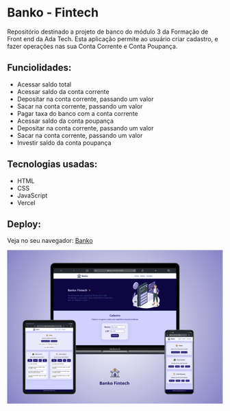 # Banko - Fintech
Repositório destinado a projeto de banco do módulo 3 da Formação de Front end da Ada Tech. Esta aplicação permite ao usuário criar cadastro, e fazer operações nas sua Conta Corrente e Conta Poupança.

## Funciolidades:
- Acessar saldo total
- Acessar saldo da conta corrente
- Depositar na conta corrente, passando um valor
- Sacar na conta corrente, passando um valor
- Pagar taxa do banco com a conta corrente
- Acessar saldo da conta poupança
- Depositar na conta corrente, passando um valor
- Sacar na conta corrente, passando um valor
- Investir saldo da conta poupança

## Tecnologias usadas:
- HTML
- CSS
- JavaScript
- Vercel

## Deploy:
Veja no seu navegador: [Banko](https://banko-fintech.vercel.app/)

![Preview](banko.png)
